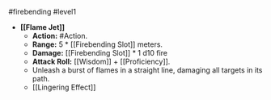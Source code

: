 #firebending #level1

- **[[Flame Jet]]**
  - **Action:**  #Action.
  - **Range:** 5 * [[Firebending Slot]] meters.
  - **Damage:**   [[Firebending Slot]] * 1 d10 fire
  - **Attack Roll:** [[Wisdom]] + [[Proficiency]].
  - Unleash a burst of flames in a straight line, damaging all targets in its path.
  - [[Lingering Effect]]
